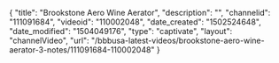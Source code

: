 {
    "title": "Brookstone Aero Wine Aerator",
    "description": "",
    "channelid": "111091684",
    "videoid": "110002048",
    "date_created": "1502524648",
    "date_modified": "1504049176",
    "type": "captivate",
    "layout": "channelVideo",
    "url": "\/bbbusa-latest-videos\/brookstone-aero-wine-aerator-3-notes\/111091684-110002048"
}